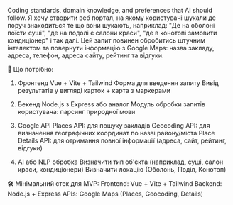 Coding standards, domain knowledge, and preferences that AI should follow.
Я хочу створити веб портал, на якому користувачі шукали де поруч знаходиться те що вони шукають, наприклад: "Де на оболоні поїсти суші", "де на подолі є салони краси", "де в конотопі замовити кондиціонер" і так далі. Цей запит повинен обробитись штучним інтелектом та повернути інформацію з Google Maps: назва закладу, адреса, телефон, адреса сайту, рейтинг та відгуки.

🔧 Що потрібно:
1. Фронтенд
Vue + Vite + Tailwind
Форма для введення запиту
Вивід результатів у вигляді карток + карта з маркерами

2. Бекенд
Node.js з Express або аналог
Модуль обробки запитів користувача: парсинг природної мови

3. Google API
Places API: для пошуку закладів
Geocoding API: для визначення географічних координат по назві району/міста
Place Details API: для отримання повної інформації (адреса, сайт, рейтинг, відгуки)

4. AI або NLP обробка
Визначити тип об'єкта (наприклад, суші, салон краси, кондиціонери)
Визначити локацію (Оболонь, Поділ, Конотоп)

🛠 Мінімальний стек для MVP:
Frontend: Vue + Vite + Tailwind
Backend: Node.js + Express
APIs: Google Maps (Places, Geocoding, Details)
